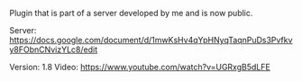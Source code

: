 Plugin that is part of a server developed by me and is now public.

Server: https://docs.google.com/document/d/1mwKsHv4qYpHNyqTaqnPuDs3Pvfkvy8FObnCNvizYLc8/edit

Version: 1.8
Video: https://www.youtube.com/watch?v=UGRxgB5dLFE
